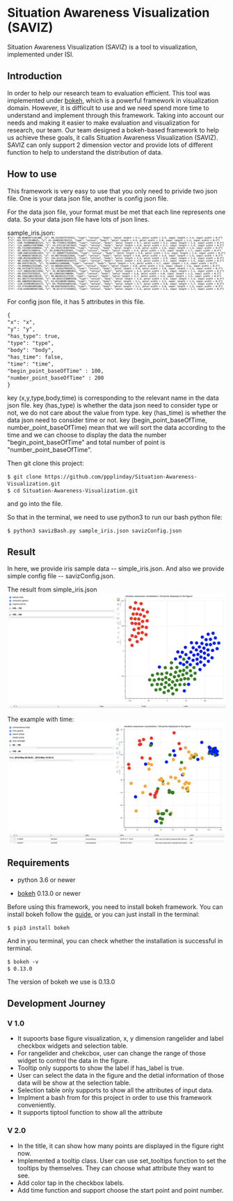 # Situation Awareness Visualization (SAVIZ)

Situation Awareness Visualization (SAVIZ) is a tool to visualization, implemented under ISI. 

## Introduction

In order to help our research team to evaluation efficient. This tool was implemented under [bokeh](https://bokeh.pydata.org/en/latest/), which is a powerful framework in visualization domain. However, it is difficult to use and we need spend more time to understand and implement through this framework. Taking into account our needs and making it easier to make evaluation and visualization for research, our team. Our team designed a bokeh-based framework to help us achieve these goals, it calls Situation Awareness Visualization (SAVIZ). SAVIZ can only support 2 dimension vector and provide lots of different function to help to understand the distribution of data.

## How to use
This framework is very easy to use that you only need to privide two json file. One is your data json file, another is config json file.

For the data json file, your format must be met that each line represents one data. So your data json file have lots of json lines.

sample_iris.json:
![data_simple.png](resources/data_simple.png)

For config json file, it has 5 attributes in this file.

```
{
"x": "x",
"y": "y",
"has_type": true,
"type": "type",
"body": "body",
"has_time": false,
"time": "time",
"begin_point_baseOfTime" : 100,
"number_point_baseOfTime" : 200
}
```

key (x,y,type,body,time) is corresponding to the relevant name in the data json file.
key (has_type) is whether the data json need to consider type or not, we do not care about the value from type.
key (has_time) is whether the data json need to consider time or not.
key (begin_point_baseOfTime, number_point_baseOfTime) mean that we will sort the data according to the time and we can choose to display the data the number "begin_point_baseOfTime" and total number of point is "number_point_baseOfTime".

Then git clone this project:
```
$ git clone https://github.com/ppplinday/Situation-Awareness-Visualization.git
$ cd Situation-Awareness-Visualization.git
```
and go into the file.

So that in the terminal, we need to use python3 to run our bash python file:
```
$ python3 savizBash.py sample_iris.json savizConfig.json
```

## Result
In here, we provide iris sample data -- simple_iris.json. And also we provide simple config file -- savizConfig.json.

The result from simple_iris.json
![simple_iris_result.png](resources/simple_iris_result.png)

The example with time:
![simple_iris_result.png](resources/simple_with_time.png)

## Requirements

* python 3.6 or newer 

* [bokeh](https://bokeh.pydata.org/en/latest/) 0.13.0 or newer

Before using this framework, you need to install bokeh framework. You can install bokeh follow the [guide](https://bokeh.pydata.org/en/latest/docs/installation.html), or you can just install in the terminal:

```
$ pip3 install bokeh
```

And in you terminal, you can check whether the installation is successful in terminal.
```
$ bokeh -v
$ 0.13.0
```

The version of bokeh we use is 0.13.0


## Development Journey

### V 1.0

* It supoorts base figure visualization, x, y dimension rangelider and label checkbox widgets and selection table.
* For rangelider and chekcbox, user can change the range of those widget to control the data in the figure.
* Tooltip only supports to show the label if has_label is true.
* User can select the data in the figure and the detial information of those data will be show at the selection table.
* Selection table only supports to show all the attributes of input data.
* Implment a bash from for this project in order to use this framework conveniently.
* It supports tiptool function to show all the attribute

### V 2.0

* In the title, it can show how many points are displayed in the figure right now.
* Implemented a tooltip class. User can use set_tooltips function to set the tooltips by themselves. They can choose what attribute they want to see.
* Add color tap in the checkbox labels.
* Add time function and support choose the start point and point number.
